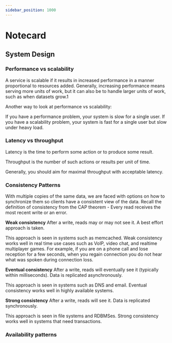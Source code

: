 ```yaml
---
sidebar_position: 1000
---
```


# Notecard

## System Design

### Performance vs scalability

A service is scalable if it results in increased performance in a manner proportional to resources added. Generally, increasing performance means serving more units of work, but it can also be to handle larger units of work, such as when datasets grow.1

Another way to look at performance vs scalability:

If you have a performance problem, your system is slow for a single user.
If you have a scalability problem, your system is fast for a single user but slow under heavy load.

### Latency vs throughput

Latency is the time to perform some action or to produce some result.

Throughput is the number of such actions or results per unit of time.

Generally, you should aim for maximal throughput with acceptable latency.

### Consistency Patterns

With multiple copies of the same data, we are faced with options on how to synchronize them so clients have a consistent view of the data. Recall the definition of consistency from the CAP theorem - Every read receives the most recent write or an error.

**Weak consistency**
After a write, reads may or may not see it. A best effort approach is taken.

This approach is seen in systems such as memcached. Weak consistency works well in real time use cases such as VoIP, video chat, and realtime multiplayer games. For example, if you are on a phone call and lose reception for a few seconds, when you regain connection you do not hear what was spoken during connection loss.

**Eventual consistency**
After a write, reads will eventually see it (typically within milliseconds). Data is replicated asynchronously.

This approach is seen in systems such as DNS and email. Eventual consistency works well in highly available systems.

**Strong consistency**
After a write, reads will see it. Data is replicated synchronously.

This approach is seen in file systems and RDBMSes. Strong consistency works well in systems that need transactions.

### Availability patterns
